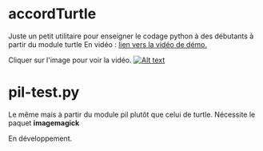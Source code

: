 # accordTurtle
Juste un petit utilitaire pour enseigner le codage python à des débutants à partir du module turtle
En vidéo  : [lien vers la vidéo de démo.](https://cbiot.fr/site/accords.m4v)

Cliquer sur l'image pour voir la vidéo.
[![Alt text](https://cbiot.fr/site/accords2.png)](https://cbiot.fr/site/accords.m4v)


# pil-test.py
Le même mais à partir du module pil plutôt que celui de turtle.
Nécessite le paquet **imagemagick**


En développement.
